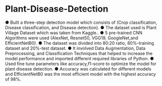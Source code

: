 # Plant-Disease-Detection
●	Built a three-step detection model which consists of (Crop classification, Disease classification, and Disease detection).
●	The dataset used is Plant Village Dataset which was taken from Kaggle..
●	5 pre-trained CNN Algorithms were used (AlexNet, Resnet50, VGG19, GoogleNet,and EfficientNetB0).
● The dataset was divided into 80:20 ratio, 80%-training dataset and 20%-test dataset.
●	It involved Data Augmentation, Data Preprocessing, and Classification Techniques that helped to increase the model performance and imported different required libraries of Python.
● Used fine tune parameters like accuracy,f1-score to optimize the model for plant disease detection.
●	Accuracy was calculated for different models and EfficientNetB0 was the most efficient model with the highest accuracy of 98%.
